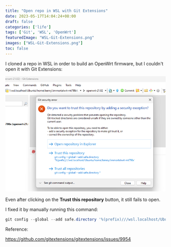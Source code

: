 ```yaml
---
title: "Open repo in WSL with Git Extensions"
date: 2023-05-17T14:04:24+08:00
draft: false
categories: ['life']
tags: ['Git', 'WSL', 'OpenWrt']
featuredImage: "WSL-Git-Extensions.png"
images: ["WSL-Git-Extensions.png"]
toc: false
---
```


I cloned a repo in WSL in order to build an OpenWrt firmware, but I couldn't open it with Git Extensions:

![Error](error.png)

Even after clicking on the **Trust this repository** button, it still fails to open.

I fixed it by manually running this command:

```powershell
git config --global --add safe.directory '%(prefix)///wsl.localhost/Ubuntu/home/kenny/immortalwrt-mt798x'
```

Reference:

https://github.com/gitextensions/gitextensions/issues/9954
